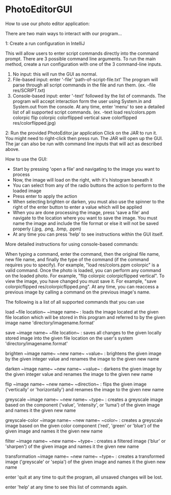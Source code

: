 # PhotoEditorGUI

How to use our photo editor application:

There are two main ways to interact with our program...

1: Create a run configuration in IntelliJ

This will allow users to enter script commands directly into the command prompt. There are 3
possible command line arguments.
To run the main method, create a run configuration with one of the 3 command-line inputs.

1. No input: this will run the GUI as normal.
2. File-based input: enter '-file' 'path-of-script-file.txt'
   The program will parse through all script commands in the file and run them.
   (ex. -file res/SCRIPT.txt)
3. Console-based input: enter '-text' followed by the list of commands.
   The program will accept interaction form the user using System.in and System.out from the
   console. At any time, enter 'menu' to see a detailed list of all supported script commands.
   (ex. -text load res/colors.ppm colorpic flip colorpic colorflipped vertical
   save colorflipped res/colorflipped.jpg)

2: Run the provided PhotoEditor.jar application
Click on the JAR to run it. You might need to right-click then press run.
The JAR will open up the GUI.
The jar can also be run with command line inputs that will act as described above.

How to use the GUI:

- Start by pressing 'open a file' and navigating to the image you want to process
- Now, the image will load on the right, with it's histogram beneath it
- You can select from any of the radio buttons the action to perform to the loaded image
- Press enter to apply the action
- When selecting brighten or darken, you must also use the spinner to the right of the enter button
  to enter a value which will be applied
- When you are done processing the image, press 'save a file' and navigate to the location where
  you want to save the image. You must name the image and include the file format or else it will
  not be saved properly (.jpg, .png, .bmp, .ppm)
- At any time you can press 'help' to see instructions within the GUI itself.

More detailed instructions for using console-based commands:

When typing a command, enter the command, then the original file name, new file name, and finally
the type of the command (if the command requires you to specify). For example,
"load res/colors.ppm colorpic" is a valid command. Once the photo is loaded, you can perform
any command on the loaded photo. For example, "flip colorpic colorpicflipped vertical".
To view the image, you have changed you must save it. For example, "save colorpicflipped
res/colorpicflipped.png". At any time, you can reaccess a previous image by calling a command
on the previous image's name.

The following is a list of all supported commands that you can use

load ~file location~ ~image name~ :
loads the image located at the given file location which will be
stored in this program and referred to by the given image name
'directory/imagename.format'

save ~image name~ ~file location~ :
saves all changes to the given locally stored
image into the given file location on the user's system
'directory/imagename.format'

brighten ~image name~ ~new name~ ~value~ :
brightens the given image by the given integer value and renames the image to the given new name

darken ~image name~ ~new name~ ~value~ :
darkens the given image by the given integer value and renames the image to the given new name

flip ~image name~ ~new name~ ~direction~ :
flips the given image ('vertically' or 'horizontally') and renames the image to the given new name

greyscale ~image name~ ~new name~ ~type~ :
creates a greyscale image based on the component
('value', 'intensity', or 'luma') of the given image and names it the given new name

greyscale-color ~image name~ ~new name~ ~color~ :
creates a greyscale image based on the given color component
('red', 'green' or 'blue') of the given image and names it the given new name

filter ~image name~ ~new name~ ~type~ :
creates a filtered image ('blur' or 'sharpen') of the given image and names it the given new name

transformation ~image name~ ~new name~ ~type~ :
creates a transformed image ('greyscale' or 'sepia')
of the given image and names it the given new name

enter 'quit at any time to quit the program, all unsaved changes will be lost.

enter 'help' at any time to see this list of commands again.
